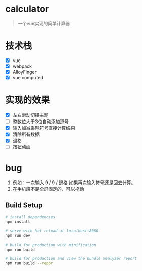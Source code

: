# calculator

>一个vue实现的简单计算器

# 技术栈
* [x] vue
* [x] webpack
* [x] AlloyFinger
* [x] vue computed

# 实现的效果
* [x] 左右滑动切换主题
* [ ] 整数位大于3位自动添加逗号
* [x] 输入加减乘除符号直接计算结果
* [x] 清除所有数据
* [x] 退格
* [ ] 按钮动画

# bug
1. 例如：一次输入 9 / 9 / 退格 如果再次输入符号还是回去计算。
2. 在手机段不是全屏固定的，可以拖动



## Build Setup

``` bash
# install dependencies
npm install

# serve with hot reload at localhost:8080
npm run dev

# build for production with minification
npm run build

# build for production and view the bundle analyzer report
npm run build --repor
```

